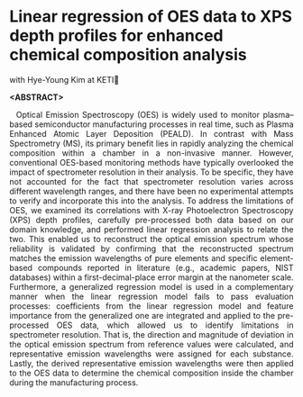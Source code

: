 # Linear regression of OES data to XPS depth profiles for enhanced chemical composition analysis 

with Hye-Young Kim at KETI🙌

**&lt;ABSTRACT&gt;**
<div align="justify"> 
&nbsp;&nbsp;Optical Emission Spectroscopy (OES) is widely used to monitor plasma–based semiconductor manufacturing processes in real time, such as Plasma Enhanced Atomic Layer Deposition (PEALD). In contrast with Mass Spectrometry (MS), its primary benefit lies in rapidly analyzing the chemical composition within a chamber in a non-invasive manner. However, conventional OES-based monitoring methods have typically overlooked the impact of spectrometer resolution in their analysis. To be specific, they have not accounted for the fact that spectrometer resolution varies across different wavelength ranges, and there have been no experimental attempts to verify and incorporate this into the analysis. To address the limitations of OES, we examined its correlations with X-ray Photoelectron Spectroscopy (XPS) depth profiles, carefully pre-processed both data based on our domain knowledge, and performed linear regression analysis to relate the two. This enabled us to reconstruct the optical emission spectrum whose reliability is validated by confirming that the reconstructed spectrum matches the emission wavelengths of pure elements and specific element-based compounds reported in literature (e.g., academic papers, NIST databases) within a first-decimal-place error margin at the nanometer scale. Furthermore, a generalized regression model is used in a complementary manner when the linear regression model fails to pass evaluation processes: coefficients from the linear regression model and feature importance from the generalized one are integrated and applied to the pre-processed OES data, which allowed us to identify limitations in spectrometer resolution. That is, the direction and magnitude of deviation in the optical emission spectrum from reference values were calculated, and representative emission wavelengths were assigned for each substance. Lastly, the derived representative emission wavelengths were then applied to the OES data to determine the chemical composition inside the chamber during the manufacturing process. 
</div>
